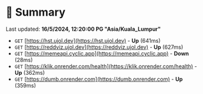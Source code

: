 # 📖 Summary
Last updated: **16/5/2024, 12:20:00 PG "Asia/Kuala_Lumpur"**

- `GET` [https://hst.ujol.dev](https://hst.ujol.dev) - **Up** (641ms)
- `GET` [https://reddviz.ujol.dev](https://reddviz.ujol.dev) - **Up** (627ms)
- `GET` [https://memeapi.cyclic.app](https://memeapi.cyclic.app) - **Down** (28ms)
- `GET` [https://klik.onrender.com/health](https://klik.onrender.com/health) - **Up** (362ms)
- `GET` [https://dumb.onrender.com](https://dumb.onrender.com) - **Up** (359ms)
